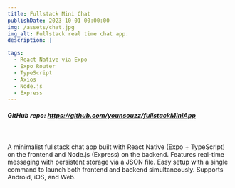 ```yaml
---
title: Fullstack Mini Chat
publishDate: 2023-10-01 00:00:00
img: /assets/chat.jpg
img_alt: Fullstack real time chat app.
description: |

tags:
  - React Native via Expo
  - Expo Router
  - TypeScript
  - Axios
  - Node.js
  - Express
---
```


##### GitHub repo: https://github.com/younsouzz/fullstackMiniApp

<br>

A minimalist fullstack chat app built with React Native (Expo + TypeScript) on the frontend and Node.js (Express) on the backend.
Features real-time messaging with persistent storage via a JSON file.
Easy setup with a single command to launch both frontend and backend simultaneously.
Supports Android, iOS, and Web.